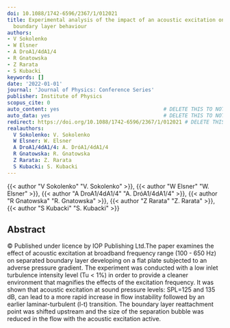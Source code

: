 ```yaml
---
doi: 10.1088/1742-6596/2367/1/012021
title: Experimental analysis of the impact of an acoustic excitation on a separated
  boundary layer behaviour
authors:
- V Sokolenko
- W Elsner
- A DroA1/4dA1/4
- R Gnatowska
- Z Rarata
- S Kubacki
keywords: []
date: '2022-01-01'
journal: 'Journal of Physics: Conference Series'
publisher: Institute of Physics
scopus_cite: 0
auto_content: yes                                  # DELETE THIS TO NOT AUTO GENERATE CONTENT
auto_data: yes                                     # DELETE THIS TO NOT AUTO GENERATE METADATA
redirect: https://doi.org/10.1088/1742-6596/2367/1/012021 # DELETE THIS TO NOT REDIRECT
realauthors:
  V Sokolenko: V. Sokolenko
  W Elsner: W. Elsner
  A DroA1/4dA1/4: A. DróA1/4dA1/4
  R Gnatowska: R. Gnatowska
  Z Rarata: Z. Rarata
  S Kubacki: S. Kubacki
---
```

{{< author "V Sokolenko" "V. Sokolenko" >}}, {{< author "W Elsner" "W. Elsner" >}}, {{< author "A DroA1/4dA1/4" "A. DróA1/4dA1/4" >}}, {{< author "R Gnatowska" "R. Gnatowska" >}}, {{< author "Z Rarata" "Z. Rarata" >}}, {{< author "S Kubacki" "S. Kubacki" >}}

## Abstract
© Published under licence by IOP Publishing Ltd.The paper examines the effect of acoustic excitation at broadband frequency range (100 - 650 Hz) on separated boundary layer developing on a flat plate subjected to an adverse pressure gradient. The experiment was conducted with a low inlet turbulence intensity level (Tu < 1%) in order to provide a cleaner environment that magnifies the effects of the excitation frequency. It was shown that acoustic excitation at sound pressure levels: SPL=125 and 135 dB, can lead to a more rapid increase in flow instability followed by an earlier laminar-turbulent (l-t) transition. The boundary layer reattachment point was shifted upstream and the size of the separation bubble was reduced in the flow with the acoustic excitation active.
